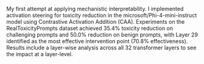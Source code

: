 My first attempt at applying mechanistic interpretability. I implemented activation steering for toxicity reduction in the microsoft/Phi-4-mini-instruct model using Contrastive Activation Addition (CAA). Experiments on the RealToxicityPrompts dataset achieved 35.4% toxicity reduction on challenging prompts and 50.0% reduction on benign prompts, with Layer 29 identified as the most effective intervention point (70.8% effectiveness). Results include a layer-wise analysis across all 32 transformer layers to see the impact at a layer-level.
